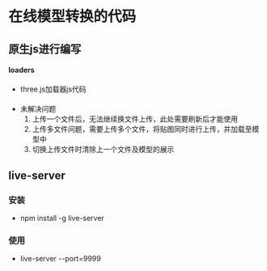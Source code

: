 #	在线模型转换的代码


##  原生js进行编写



####  loaders
* three.js加载器js代码





####

* 未解决问题
	1. 上传一个文件后，无法继续换文件上传，此处需要刷新后才能使用
	2. 上传多文件问题，需要上传多个文件，将贴图同时进行上传，并加载至模型中
	3. 切换上传文件时清除上一个文件及模型的展示




##  live-server
### 安装	
* npm install -g live-server
### 使用
* live-server --port=9999